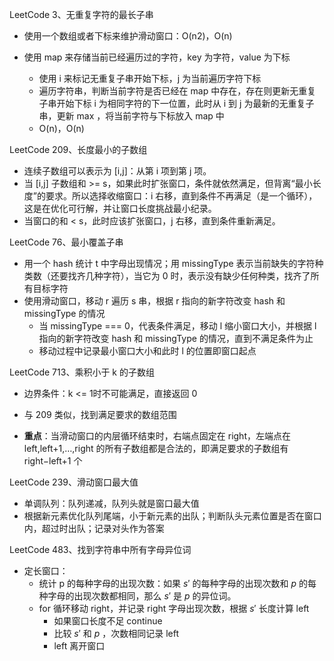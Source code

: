LeetCode 3、无重复字符的最长子串

- 使用一个数组或者下标来维护滑动窗口：O(n2)，O(n)

- 使用 map 来存储当前已经遍历过的字符，key 为字符，value 为下标

  - 使用 i 来标记无重复子串开始下标，j 为当前遍历字符下标
  - 遍历字符串，判断当前字符是否已经在 map 中存在，存在则更新无重复子串开始下标 i 为相同字符的下一位置，此时从 i 到 j 为最新的无重复子串，更新 max ，将当前字符与下标放入 map 中
  - O(n)，O(n)



LeetCode 209、长度最小的子数组

- 连续子数组可以表示为 [i,j]：从第 i 项到第 j 项。
- 当 [i,j] 子数组和 >= s，如果此时扩张窗口，条件就依然满足，但背离“最小长度”的要求。所以选择收缩窗口：i 右移，直到条件不再满足（是一个循环），这是在优化可行解，并让窗口长度挑战最小纪录。
- 当窗口的和 < s，此时应该扩张窗口，j 右移，直到条件重新满足。



LeetCode 76、最小覆盖子串

- 用一个 hash 统计 t 中字母出现情况；用 missingType 表示当前缺失的字符种类数（还要找齐几种字符），当它为 0 时，表示没有缺少任何种类，找齐了所有目标字符
- 使用滑动窗口，移动 r 遍历 s 串，根据 r 指向的新字符改变 hash 和 missingType 的情况
  - 当 missingType === 0，代表条件满足，移动 l 缩小窗口大小，并根据 l 指向的新字符改变 hash 和 missingType 的情况，直到不满足条件为止
  - 移动过程中记录最小窗口大小和此时 l 的位置即窗口起点



LeetCode 713、乘积小于 k 的子数组

- 边界条件：k <= 1时不可能满足，直接返回 0

- 与 209 类似，找到满足要求的数组范围
- **重点**：当滑动窗口的内层循环结束时，右端点固定在 right，左端点在 left,left+1,…,right 的所有子数组都是合法的，即满足要求的子数组有 right−left+1 个



LeetCode 239、滑动窗口最大值

- 单调队列：队列递减，队列头就是窗口最大值
- 根据新元素优化队列尾端，小于新元素的出队；判断队头元素位置是否在窗口内，超过时出队；记录对头作为答案




LeetCode 483、找到字符串中所有字母异位词

- 定长窗口：
  - 统计 p 的每种字母的出现次数：如果 *s*′ 的每种字母的出现次数和 *p* 的每种字母的出现次数都相同，那么 *s*′ 是 *p* 的异位词。
  - for 循环移动 right，并记录 right 字母出现次数，根据 *s*′ 长度计算 left 
    - 如果窗口长度不足 continue
    - 比较  *s*′ 和 *p* ，次数相同记录 left
    - left 离开窗口
  





